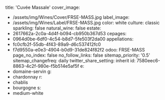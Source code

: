 title: 'Cuvée Massale'
cover_image:
  - /assets/img/Wines/Cover/FRSE-MASS.jpg
label_image:
  - /assets/img/Wines/Label/FRSE-MASS.jpg
color: white
culture: classic
sparkling: false
natural_wine: false
estate:
  - 2617662a-2c0a-4d4f-b094-cb950b367d53
cepages:
  - 0964d0be-6df0-4c54-b8d7-5fe503f2da00
appellations:
  - fc0cfb2f-55db-4f43-89a9-d6c537412fc0
  - f7d9550a-e0e3-4904-b0d9-31de824f82f2
odoo: FRSE-MASS
page_no_index: false
no_follow_links: false
sitemap_priority: '0.5'
sitemap_changefreq: daily
twitter_share_setting: inherit
id: 7580eec6-8863-4c2f-980e-f5b514e5af5f
e:
  - domaine-servin
g:
  - chardonnay
r:
  - chablis
  - bourgogne
s:
  - medium-white
